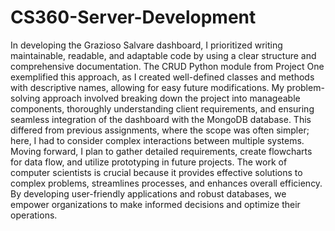 # CS360-Server-Development
In developing the Grazioso Salvare dashboard, I prioritized writing maintainable, readable, and adaptable code by using a clear structure and comprehensive documentation. The CRUD Python module from Project One exemplified this approach, as I created well-defined classes and methods with descriptive names, allowing for easy future modifications. My problem-solving approach involved breaking down the project into manageable components, thoroughly understanding client requirements, and ensuring seamless integration of the dashboard with the MongoDB database. This differed from previous assignments, where the scope was often simpler; here, I had to consider complex interactions between multiple systems. Moving forward, I plan to gather detailed requirements, create flowcharts for data flow, and utilize prototyping in future projects. The work of computer scientists is crucial because it provides effective solutions to complex problems, streamlines processes, and enhances overall efficiency. By developing user-friendly applications and robust databases, we empower organizations to make informed decisions and optimize their operations.
